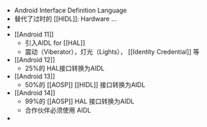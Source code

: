 - Android Interface Definition Language
- 替代了过时的 [[HIDL]]: Hardware ...
-
- [[Android 11]]
	- 引入AIDL for [[HAL]]
	- 震动（Viberator），灯光（Lights）， [[Identity Credential]] 等
- [[Android 12]]
	- 25%的 HAL接口转换为AIDL
- [[Android 13]]
	- 50%的 [[AOSP]] [[HIDL]] 接口转换为AIDL
- [[Android 14]]
	- 99%的 [[AOSP]] HAL 接口转换为AIDL
	- 合作伙伴必须使用 AIDL
-